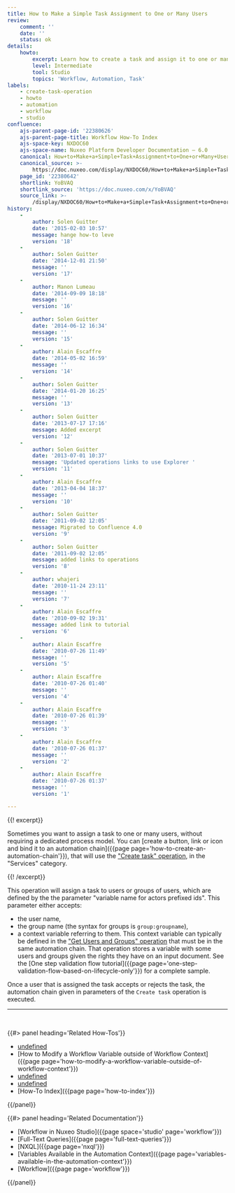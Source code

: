 ```yaml
---
title: How to Make a Simple Task Assignment to One or Many Users
review:
    comment: ''
    date: ''
    status: ok
details:
    howto:
        excerpt: Learn how to create a task and assign it to one or many users.
        level: Intermediate
        tool: Studio
        topics: 'Workflow, Automation, Task'
labels:
    - create-task-operation
    - howto
    - automation
    - workflow
    - studio
confluence:
    ajs-parent-page-id: '22380626'
    ajs-parent-page-title: Workflow How-To Index
    ajs-space-key: NXDOC60
    ajs-space-name: Nuxeo Platform Developer Documentation — 6.0
    canonical: How+to+Make+a+Simple+Task+Assignment+to+One+or+Many+Users
    canonical_source: >-
        https://doc.nuxeo.com/display/NXDOC60/How+to+Make+a+Simple+Task+Assignment+to+One+or+Many+Users
    page_id: '22380642'
    shortlink: YoBVAQ
    shortlink_source: 'https://doc.nuxeo.com/x/YoBVAQ'
    source_link: >-
        /display/NXDOC60/How+to+Make+a+Simple+Task+Assignment+to+One+or+Many+Users
history:
    - 
        author: Solen Guitter
        date: '2015-02-03 10:57'
        message: hange how-to leve
        version: '18'
    - 
        author: Solen Guitter
        date: '2014-12-01 21:50'
        message: ''
        version: '17'
    - 
        author: Manon Lumeau
        date: '2014-09-09 18:18'
        message: ''
        version: '16'
    - 
        author: Solen Guitter
        date: '2014-06-12 16:34'
        message: ''
        version: '15'
    - 
        author: Alain Escaffre
        date: '2014-05-02 16:59'
        message: ''
        version: '14'
    - 
        author: Solen Guitter
        date: '2014-01-20 16:25'
        message: ''
        version: '13'
    - 
        author: Solen Guitter
        date: '2013-07-17 17:16'
        message: Added excerpt
        version: '12'
    - 
        author: Solen Guitter
        date: '2013-07-01 10:37'
        message: 'Updated operations links to use Explorer '
        version: '11'
    - 
        author: Alain Escaffre
        date: '2013-04-04 18:37'
        message: ''
        version: '10'
    - 
        author: Solen Guitter
        date: '2011-09-02 12:05'
        message: Migrated to Confluence 4.0
        version: '9'
    - 
        author: Solen Guitter
        date: '2011-09-02 12:05'
        message: added links to operations
        version: '8'
    - 
        author: whajeri
        date: '2010-11-24 23:11'
        message: ''
        version: '7'
    - 
        author: Alain Escaffre
        date: '2010-09-02 19:31'
        message: added link to tutorial
        version: '6'
    - 
        author: Alain Escaffre
        date: '2010-07-26 11:49'
        message: ''
        version: '5'
    - 
        author: Alain Escaffre
        date: '2010-07-26 01:40'
        message: ''
        version: '4'
    - 
        author: Alain Escaffre
        date: '2010-07-26 01:39'
        message: ''
        version: '3'
    - 
        author: Alain Escaffre
        date: '2010-07-26 01:37'
        message: ''
        version: '2'
    - 
        author: Alain Escaffre
        date: '2010-07-26 01:37'
        message: ''
        version: '1'

---
```

{{! excerpt}}

Sometimes you want to assign a task to one or many users, without requiring a dedicated process model. You can [create a button, link or icon and bind it to an automation chain]({{page page='how-to-create-an-automation-chain'}}), that will use the&nbsp;["Create task" operation](http://explorer.nuxeo.org/nuxeo/site/distribution/Nuxeo%20Platform-6.0/viewOperation/Workflow.CreateTask), in the "Services" category.

{{! /excerpt}}

This operation will assign a task to users or groups of users, which are defined by the the parameter "variable name for actors prefixed ids". This parameter either accepts:

*   the user name,
*   the group name (the syntax for groups is `group:groupname`),
*   a context variable referring to them. This context variable can typically be defined in the ["Get Users and Groups" operation](http://explorer.nuxeo.org/nuxeo/site/distribution/Nuxeo%20Platform-6.0/viewOperation/Document.GetUsersAndGroups) that must be in the same automation chain. That operation stores a variable with some users and groups given the rights they have on an input document.
    See the [One step validation flow tutorial]({{page page='one-step-validation-flow-based-on-lifecycle-only'}}) for a complete sample.

Once a user that is assigned the task accepts or rejects the task, the automation chain given in parameters of the `Create task` operation is executed.

* * *

&nbsp;

<div class="row" data-equalizer data-equalize-on="medium"><div class="column medium-6">{{#> panel heading='Related How-Tos'}}

*   [undefined]()&nbsp;
*   [How to Modify a Workflow Variable outside of Workflow Context]({{page page='how-to-modify-a-workflow-variable-outside-of-workflow-context'}})
*   [undefined]()&nbsp;
*   [undefined]()&nbsp;
*   [How-To Index]({{page page='how-to-index'}})

{{/panel}}</div><div class="column medium-6">{{#> panel heading='Related Documentation'}}

*   [Workflow in Nuxeo Studio]({{page space='studio' page='workflow'}})
*   [Full-Text Queries]({{page page='full-text-queries'}})
*   [NXQL]({{page page='nxql'}})
*   [Variables Available in the Automation Context]({{page page='variables-available-in-the-automation-context'}})
*   [Workflow]({{page page='workflow'}})

{{/panel}}</div></div>